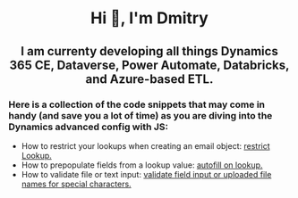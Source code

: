 <h1 align="center">Hi 👋, I'm Dmitry</h1>
<h2 align="center">I am currenty developing all things Dynamics 365 CE, Dataverse, Power Automate, Databricks, and Azure-based ETL.</h2>

<h3 align="left">Here is a collection of the code snippets that may come in handy (and save you a lot of time) as you are diving into the Dynamics advanced config with JS:</h3>
<ul>
  <li>How to restrict your lookups when creating an email object: <a href="https://github.com/diamitry/Dynamics365/tree/950cfec91469a21ca5514672d8f8a45f929b0bfc/RestrictLookup">restrict Lookup.</a>
  <li>How to prepopulate fields from a lookup value: <a href="https://github.com/diamitry/Dynamics365/tree/8e19d91678524f51b6fbe33b8b7763b166a0000d/AutoFillonLookup">autofill on lookup.</a>
  <li>How to validate file or text input: <a href="https://github.com/diamitry/Dynamics365/tree/main/RestrictLookup">validate field input or uploaded file names for special characters.</a>
  </li>
<p align="left">
</p>
